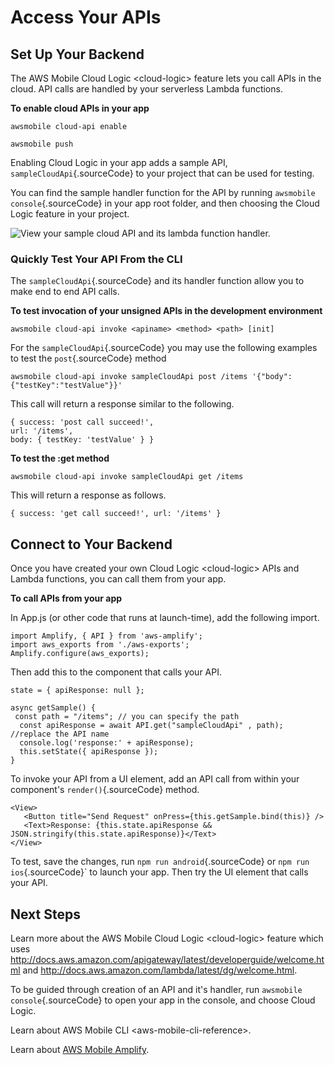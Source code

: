 Access Your APIs
================

Set Up Your Backend
-------------------

The AWS Mobile Cloud Logic &lt;cloud-logic&gt; feature lets you call
APIs in the cloud. API calls are handled by your serverless Lambda
functions.

**To enable cloud APIs in your app**

``` {.sourceCode .bash}
awsmobile cloud-api enable

awsmobile push
```

Enabling Cloud Logic in your app adds a sample API,
`sampleCloudApi`{.sourceCode} to your project that can be used for
testing.

You can find the sample handler function for the API by running
`awsmobile console`{.sourceCode} in your app root folder, and then
choosing the Cloud Logic feature in your project.

![View your sample cloud API and its lambda function handler.](images/web-view-cloud-api.png)

### Quickly Test Your API From the CLI

The `sampleCloudApi`{.sourceCode} and its handler function allow you to
make end to end API calls.

**To test invocation of your unsigned APIs in the development
environment**

``` {.sourceCode .bash}
awsmobile cloud-api invoke <apiname> <method> <path> [init]
```

For the `sampleCloudApi`{.sourceCode} you may use the following examples
to test the `post`{.sourceCode} method

``` {.sourceCode .bash}
awsmobile cloud-api invoke sampleCloudApi post /items '{"body": {"testKey":"testValue"}}'
```

This call will return a response similar to the following.

``` {.sourceCode .bash}
{ success: 'post call succeed!',
url: '/items',
body: { testKey: 'testValue' } }
```

**To test the :get method**

``` {.sourceCode .bash}
awsmobile cloud-api invoke sampleCloudApi get /items
```

This will return a response as follows.

``` {.sourceCode .bash}
{ success: 'get call succeed!', url: '/items' }
```

Connect to Your Backend
-----------------------

Once you have created your own Cloud Logic &lt;cloud-logic&gt; APIs and
Lambda functions, you can call them from your app.

**To call APIs from your app**

In App.js (or other code that runs at launch-time), add the following
import.

``` {.sourceCode .java}
import Amplify, { API } from 'aws-amplify';
import aws_exports from './aws-exports';
Amplify.configure(aws_exports);
```

Then add this to the component that calls your API.

``` {.sourceCode .java}
state = { apiResponse: null };

async getSample() {
 const path = "/items"; // you can specify the path
  const apiResponse = await API.get("sampleCloudApi" , path); //replace the API name
  console.log('response:' + apiResponse);
  this.setState({ apiResponse });
}
```

To invoke your API from a UI element, add an API call from within your
component's `render()`{.sourceCode} method.

``` {.sourceCode .html}
<View>
   <Button title="Send Request" onPress={this.getSample.bind(this)} />
   <Text>Response: {this.state.apiResponse && JSON.stringify(this.state.apiResponse)}</Text>
</View>
```

To test, save the changes, run `npm run android`{.sourceCode} or
`npm run ios`{.sourceCode}\` to launch your app. Then try the UI element
that calls your API.

Next Steps
----------

Learn more about the AWS Mobile Cloud Logic &lt;cloud-logic&gt; feature
which uses
<http://docs.aws.amazon.com/apigateway/latest/developerguide/welcome.html>
and <http://docs.aws.amazon.com/lambda/latest/dg/welcome.html>.

To be guided through creation of an API and it's handler, run
`awsmobile console`{.sourceCode} to open your app in the console, and
choose Cloud Logic.

Learn about AWS Mobile CLI &lt;aws-mobile-cli-reference&gt;.

Learn about [AWS Mobile Amplify](https://aws.github.io/aws-amplify/).
